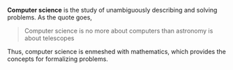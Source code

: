 **Computer science** is the study of unambiguously describing and solving problems. As the quote goes,

> Computer science is no more about computers than astronomy is about telescopes 

Thus, computer science is enmeshed with mathematics, which provides the concepts for formalizing problems.